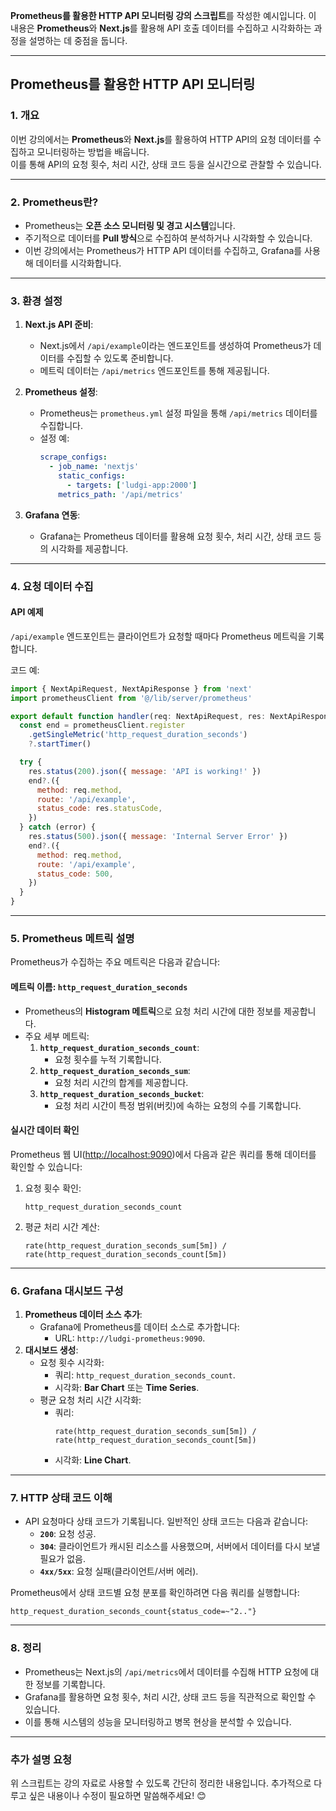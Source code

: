 
**Prometheus를 활용한 HTTP API 모니터링 강의 스크립트**를 작성한 예시입니다. 이 내용은 **Prometheus**와 **Next.js**를 활용해 API 호출 데이터를 수집하고 시각화하는 과정을 설명하는 데 중점을 둡니다.

---

## **Prometheus를 활용한 HTTP API 모니터링**

### **1. 개요**

이번 강의에서는 **Prometheus**와 **Next.js**를 활용하여 HTTP API의 요청 데이터를 수집하고 모니터링하는 방법을 배웁니다.  
이를 통해 API의 요청 횟수, 처리 시간, 상태 코드 등을 실시간으로 관찰할 수 있습니다.

---

### **2. Prometheus란?**

- Prometheus는 **오픈 소스 모니터링 및 경고 시스템**입니다.
- 주기적으로 데이터를 **Pull 방식**으로 수집하여 분석하거나 시각화할 수 있습니다.
- 이번 강의에서는 Prometheus가 HTTP API 데이터를 수집하고, Grafana를 사용해 데이터를 시각화합니다.

---

### **3. 환경 설정**

1. **Next.js API 준비**:

   - Next.js에서 `/api/example`이라는 엔드포인트를 생성하여 Prometheus가 데이터를 수집할 수 있도록 준비합니다.
   - 메트릭 데이터는 `/api/metrics` 엔드포인트를 통해 제공됩니다.

2. **Prometheus 설정**:

   - Prometheus는 `prometheus.yml` 설정 파일을 통해 `/api/metrics` 데이터를 수집합니다.
   - 설정 예:
     ```yaml
     scrape_configs:
       - job_name: 'nextjs'
         static_configs:
           - targets: ['ludgi-app:2000']
         metrics_path: '/api/metrics'
     ```

3. **Grafana 연동**:
   - Grafana는 Prometheus 데이터를 활용해 요청 횟수, 처리 시간, 상태 코드 등의 시각화를 제공합니다.

---

### **4. 요청 데이터 수집**

#### **API 예제**

`/api/example` 엔드포인트는 클라이언트가 요청할 때마다 Prometheus 메트릭을 기록합니다.

코드 예:

```javascript
import { NextApiRequest, NextApiResponse } from 'next'
import prometheusClient from '@/lib/server/prometheus'

export default function handler(req: NextApiRequest, res: NextApiResponse) {
  const end = prometheusClient.register
    .getSingleMetric('http_request_duration_seconds')
    ?.startTimer()

  try {
    res.status(200).json({ message: 'API is working!' })
    end?.({
      method: req.method,
      route: '/api/example',
      status_code: res.statusCode,
    })
  } catch (error) {
    res.status(500).json({ message: 'Internal Server Error' })
    end?.({
      method: req.method,
      route: '/api/example',
      status_code: 500,
    })
  }
}
```

---

### **5. Prometheus 메트릭 설명**

Prometheus가 수집하는 주요 메트릭은 다음과 같습니다:

#### **메트릭 이름: `http_request_duration_seconds`**

- Prometheus의 **Histogram 메트릭**으로 요청 처리 시간에 대한 정보를 제공합니다.
- 주요 세부 메트릭:
  1. **`http_request_duration_seconds_count`**:
     - 요청 횟수를 누적 기록합니다.
  2. **`http_request_duration_seconds_sum`**:
     - 요청 처리 시간의 합계를 제공합니다.
  3. **`http_request_duration_seconds_bucket`**:
     - 요청 처리 시간이 특정 범위(버킷)에 속하는 요청의 수를 기록합니다.

#### **실시간 데이터 확인**

Prometheus 웹 UI([http://localhost:9090](http://localhost:9090))에서 다음과 같은 쿼리를 통해 데이터를 확인할 수 있습니다:

1. 요청 횟수 확인:
   ```promql
   http_request_duration_seconds_count
   ```
2. 평균 처리 시간 계산:
   ```promql
   rate(http_request_duration_seconds_sum[5m]) / rate(http_request_duration_seconds_count[5m])
   ```

---

### **6. Grafana 대시보드 구성**

1. **Prometheus 데이터 소스 추가**:
   - Grafana에 Prometheus를 데이터 소스로 추가합니다:
     - URL: `http://ludgi-prometheus:9090`.
2. **대시보드 생성**:
   - 요청 횟수 시각화:
     - 쿼리: `http_request_duration_seconds_count`.
     - 시각화: **Bar Chart** 또는 **Time Series**.
   - 평균 요청 처리 시간 시각화:
     - 쿼리:
       ```promql
       rate(http_request_duration_seconds_sum[5m]) / rate(http_request_duration_seconds_count[5m])
       ```
     - 시각화: **Line Chart**.

---

### **7. HTTP 상태 코드 이해**

- API 요청마다 상태 코드가 기록됩니다. 일반적인 상태 코드는 다음과 같습니다:
  - **`200`**: 요청 성공.
  - **`304`**: 클라이언트가 캐시된 리소스를 사용했으며, 서버에서 데이터를 다시 보낼 필요가 없음.
  - **`4xx/5xx`**: 요청 실패(클라이언트/서버 에러).

Prometheus에서 상태 코드별 요청 분포를 확인하려면 다음 쿼리를 실행합니다:

```promql
http_request_duration_seconds_count{status_code=~"2.."}
```

---

### **8. 정리**

- Prometheus는 Next.js의 `/api/metrics`에서 데이터를 수집해 HTTP 요청에 대한 정보를 기록합니다.
- Grafana를 활용하면 요청 횟수, 처리 시간, 상태 코드 등을 직관적으로 확인할 수 있습니다.
- 이를 통해 시스템의 성능을 모니터링하고 병목 현상을 분석할 수 있습니다.

---

### **추가 설명 요청**

위 스크립트는 강의 자료로 사용할 수 있도록 간단히 정리한 내용입니다. 추가적으로 다루고 싶은 내용이나 수정이 필요하면 말씀해주세요! 😊
